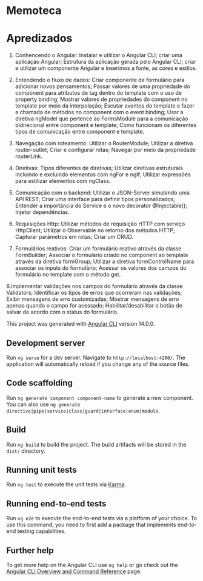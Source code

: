 # Memoteca

# Apredizados

1. Conhencendo o Angular: Instalar e utilizar o Angular CLI;
   criar uma aplicação Angular; Estrutura da aplicação gerada pelo Angular CLI;
   criar e utilizar um componente Angular e inserimos a fonte, as cores e estilos.

2. Entendendo o fluxo de dados: Criar componente de formulário para adicionar novos pensamentos;
   Passar valores de uma propriedade do component para atributos de tag dentro do template com o uso de property binding;
   Mostrar valores de propriedades do component no template por meio da interpolação;
   Escutar eventos do template e fazer a chamada de métodos no component com o event binding;
   Usar a diretiva ngModel que pertence ao FormsModule para a comunicação bidirecional entre component e template;
   Como funcionam os diferentes tipos de comunicação entre component e template.

3. Navegação com roteamento: Utilizar o RouterModule;
   Utilizar a diretiva router-outlet;
   Criar e configurar rotas;
   Navegar por meio da propriedade routerLink.

4. Diretivas: Tipos diferentes de diretivas;
   Utilizar diretivas estruturais incluindo e excluindo elementos com ngFor e ngIf;
   Utilizar expressões para estilizar elementos com ngClass.

5. Comunicação com o backend: Utilizar o JSON-Server simulando uma API REST;
   Criar uma interface para definir tipos personalizados;
   Entender a importância do Service e o novo decorator @Injectable();
   Injetar dependências.

6. Requisições Http: Utilizar métodos de requisição HTTP com serviço HttpClient;
   Utilizar o Observable no retorno dos métodos HTTP;
   Capturar parâmetros em rotas;
   Criar um CRUD.

7. Formulários reativos: Criar um formulário reativo através da classe FormBuilder;
   Associar o formulário criado no component ao template através da diretiva formGroup;
   Utilizar a diretiva formControlName para associar os inputs do formulário;
   Acessar os valores dos campos do formulário no template com o método get.

8.Implementar validações nos campos do formulário através da classe Validators;
Identificar os tipos de erros que ocorreram nas validações;
Exibir mensagens de erro customizadas;
Mostrar mensagens de erro apenas quando o campo for acessado;
Habilitar/desabilitar o botão de salvar de acordo com o status do formulário.

This project was generated with [Angular CLI](https://github.com/angular/angular-cli) version 14.0.0.

## Development server

Run `ng serve` for a dev server. Navigate to `http://localhost:4200/`. The application will automatically reload if you change any of the source files.

## Code scaffolding

Run `ng generate component component-name` to generate a new component. You can also use `ng generate directive|pipe|service|class|guard|interface|enum|module`.

## Build

Run `ng build` to build the project. The build artifacts will be stored in the `dist/` directory.

## Running unit tests

Run `ng test` to execute the unit tests via [Karma](https://karma-runner.github.io).

## Running end-to-end tests

Run `ng e2e` to execute the end-to-end tests via a platform of your choice. To use this command, you need to first add a package that implements end-to-end testing capabilities.

## Further help

To get more help on the Angular CLI use `ng help` or go check out the [Angular CLI Overview and Command Reference](https://angular.io/cli) page.
